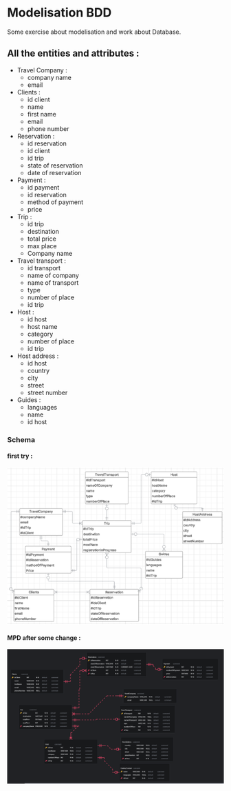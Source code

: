 # Modelisation BDD

Some exercise about modelisation and work about Database.

## All the entities and attributes :

- Travel Company :
  - company name
  - email
- Clients :
  - id client
  - name
  - first name
  - email
  - phone number
- Reservation :
  - id reservation
  - id client
  - id trip
  - state of reservation
  - date of reservation
- Payment :
  - id payment
  - id reservation
  - method of payment
  - price
- Trip :
  - id trip
  - destination
  - total price
  - max place
  - Company name
- Travel transport :
  - id transport
  - name of company
  - name of transport
  - type
  - number of place
  - id trip
- Host :
  - id host
  - host name
  - category
  - number of place
  - id trip
- Host address :
  - id host
  - country
  - city
  - street
  - street number
- Guides :
  - languages
  - name
  - id host

### Schema 


#### first try : 

![alt text](assets/screen.png)

#### MPD after some change : 

![alt text](assets/schema-mpd.png)
